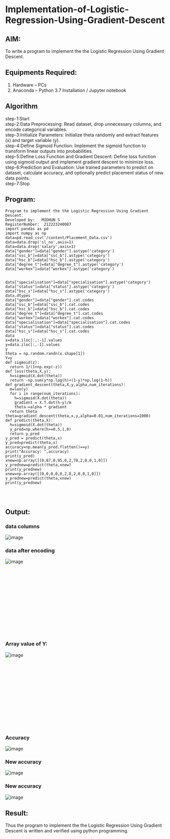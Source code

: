 # Implementation-of-Logistic-Regression-Using-Gradient-Descent

## AIM:

To write a program to implement the the Logistic Regression Using Gradient Descent.

## Equipments Required:

1. Hardware – PCs
2. Anaconda – Python 3.7 Installation / Jupyter notebook

## Algorithm

step-1:Start
<br>step-2:Data Preprocessing: Read dataset, drop unnecessary columns, and encode categorical variables.
<br>step-3:Initialize Parameters: Initialize theta randomly and extract features (x) and target variable (y).
<br>step-4:Define Sigmoid Function: Implement the sigmoid function to transform linear outputs into probabilities.
<br>step-5:Define Loss Function and Gradient Descent: Define loss function using sigmoid output and implement gradient descent to minimize loss.
<br>step-6:Prediction and Evaluation: Use trained parameters to predict on dataset, calculate accuracy, and optionally predict placement status of new data points.
<br>step-7:Stop

## Program:

```
Program to implement the the Logistic Regression Using Gradient Descent.
Developed by:   MIDHUN S
RegisterNumber:  212223240087
import pandas as pd
import numpy as np
data=pd.read_csv('/content/Placement_Data.csv')
data=data.drop('sl_no',axis=1)
data=data.drop('salary',axis=1)
data["gender"]=data["gender"].astype('category')
data["ssc_b"]=data["ssc_b"].astype('category')
data["hsc_b"]=data["hsc_b"].astype('category')
data["degree_t"]=data["degree_t"].astype('category')
data["workex"]=data["workex"].astype('category')
```
```

data["specialisation"]=data["specialisation"].astype('category')
data["status"]=data["status"].astype('category')
data["hsc_s"]=data["hsc_s"].astype('category')
data.dtypes
data["gender"]=data["gender"].cat.codes
data["ssc_b"]=data["ssc_b"].cat.codes
data["hsc_b"]=data["hsc_b"].cat.codes
data["degree_t"]=data["degree_t"].cat.codes
data["workex"]=data["workex"].cat.codes
data["specialisation"]=data["specialisation"].cat.codes
data["status"]=data["status"].cat.codes
data["hsc_s"]=data["hsc_s"].cat.codes
data
x=data.iloc[:,:-1].values
y=data.iloc[:,-1].values
y
theta = np.random.randn(x.shape[1])
Y=y
def sigmoid(z):
  return 1/(1+np.exp(-z))
def loss(theta,X,y):
  h=sigmoid(X.dot(theta))
  return -np.sum(y*np.log(h)+(1-y)*np.log(1-h))
def gradient_descent(theta,X,y,alpha,num_iterations):
  m=len(y)
  for i in range(num_iterations):
    h=sigmoid(X.dot(theta))
    gradient = X.T.dot(h-y)/m
    theta-=alpha * gradient
  return theta
theta=gradient_descent(theta,x,y,alpha=0.01,num_iterations=1000)
def predict(theta,X):
  h=sigmoid(X.dot(theta))
  y_pred=np.where(h>=0.5,1,0)
  return y_pred 
y_pred = predict(theta,x)
y_pred=predict(theta,x)
accuracy=np.mean(y_pred.flatten()==y)
print("Accuracy: ",accuracy)
print(y_pred)
xnew=np.array([[0,87,0,95,0,2,78,2,0,0,1,0]])
y_prednew=predict(theta,xnew)
print(y_prednew)
xnew=np.array([[0,0,0,0,0,2,8,2,0,0,1,0]])
y_prednew=predict(theta,xnew)
print(y_prednew)




```
## Output:

### data columns

![image](https://github.com/SanjayRagavendar/-Implementation-of-Logistic-Regression-Using-Gradient-Descent/assets/91368803/3aec9c46-c885-42bb-8b45-215ac5d6274f)

### data after encoding

![image](https://github.com/SanjayRagavendar/-Implementation-of-Logistic-Regression-Using-Gradient-Descent/assets/91368803/b6a86619-04fe-4560-a310-194c80aa728a)


```






```
<br><br><br><br><br><br><br>
### Array value of Y:

![image](https://github.com/SanjayRagavendar/-Implementation-of-Logistic-Regression-Using-Gradient-Descent/assets/91368803/a7b6a576-f916-4792-a189-9df2e8ca530f)


<br><br><br><br><br><br><br><br><br><br><br><br>
### Accuracy

![image](https://github.com/SanjayRagavendar/-Implementation-of-Logistic-Regression-Using-Gradient-Descent/assets/91368803/12a41cc4-18b2-4375-a7eb-9d1c4a554cc5)


  
### New accuracy
![image](https://github.com/SanjayRagavendar/-Implementation-of-Logistic-Regression-Using-Gradient-Descent/assets/91368803/36fd6f69-d021-4489-b46a-ab4f68f410ea)

### New accuracy
![image](https://github.com/SanjayRagavendar/-Implementation-of-Logistic-Regression-Using-Gradient-Descent/assets/91368803/36fd6f69-d021-4489-b46a-ab4f68f410ea)

## Result:

Thus the program to implement the the Logistic Regression Using Gradient Descent is written and verified using python programming.
